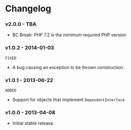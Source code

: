 # Changelog

### v2.0.0 - TBA

- BC Break: PHP 7.2 is the minimum required PHP version

### v1.0.2 - 2014-01-03

`FIXED`

- A bug causing an exception to be thrown construction.

### v1.0.1 - 2013-06-22

`ADDED`

- Support for objects that implement `DependentInterface`

### v1.0.0 - 2013-04-08

- Initial stable release.
